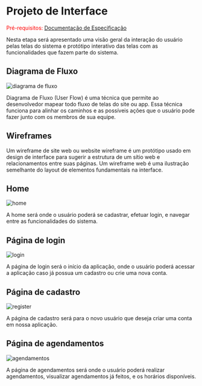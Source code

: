 
# Projeto de Interface

<span style="color:red">Pré-requisitos: <a href="2-Especificação do Projeto.md"> Documentação de Especificação</a></span>

Nesta etapa será apresentado uma visão geral da interação do usuário pelas telas do sistema e protótipo interativo das telas com as funcionalidades que fazem parte do sistema.

## Diagrama de Fluxo

![diagrama de fluxo](https://github.com/ICEI-PUC-Minas-PMV-ADS/pmv-ads-2023-1-e2-proj-int-t6-agendamento-de-horarios/assets/82223068/086841b4-c036-40c5-8ff4-a572e3633c2d)

Diagrama de Fluxo (User Flow) é uma técnica que permite ao desenvolvedor mapear todo fluxo de telas do site ou app. Essa técnica funciona para alinhar os caminhos e as possíveis ações que o usuário pode fazer junto com os membros de sua equipe.

## Wireframes

Um wireframe de site web ou website wireframe é um protótipo usado em design de interface para sugerir a estrutura de um sítio web e relacionamentos entre suas páginas. Um wireframe web é uma ilustração semelhante do layout de elementos fundamentais na interface.

## Home

![home](https://github.com/ICEI-PUC-Minas-PMV-ADS/pmv-ads-2023-1-e2-proj-int-t6-agendamento-de-horarios/assets/82223068/b6d00b26-8f2f-4162-a7af-155e35a230c1)

A home será onde o usuário poderá se cadastrar, efetuar login, e navegar entre as funcionalidades do sistema.

## Página de login

![login](https://github.com/ICEI-PUC-Minas-PMV-ADS/pmv-ads-2023-1-e2-proj-int-t6-agendamento-de-horarios/assets/82223068/24db784a-e538-4fdc-9894-1b51513c399d)

A página de login será o início da aplicação, onde o usuário poderá acessar a aplicação caso já possua um cadastro ou crie uma nova conta.

## Página de cadastro

![register](https://github.com/ICEI-PUC-Minas-PMV-ADS/pmv-ads-2023-1-e2-proj-int-t6-agendamento-de-horarios/assets/82223068/ed8a198f-03a1-4a14-bead-13dd1268d5a6)

A página de cadastro será para o novo usuário que deseja criar uma conta em nossa aplicação.

## Página de agendamentos

![agendamentos](https://github.com/ICEI-PUC-Minas-PMV-ADS/pmv-ads-2023-1-e2-proj-int-t6-agendamento-de-horarios/assets/82223068/2f2e395a-4cff-48dd-8076-c2c68820c544)

A página de agendamentos será onde o usuário poderá realizar agendamentos, visualizar agendamentos já feitos, e os horários disponíveis.
